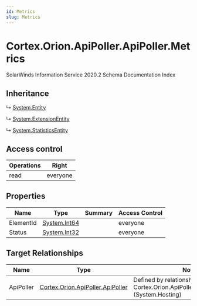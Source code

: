 ```yaml
---
id: Metrics
slug: Metrics
---
```


# Cortex.Orion.ApiPoller.ApiPoller.Metrics

SolarWinds Information Service 2020.2 Schema Documentation Index

## Inheritance

↳ [System.Entity](./../System/Entity)

↳ [System.ExtensionEntity](./../System/ExtensionEntity)

↳ [System.StatisticsEntity](./../System/StatisticsEntity)

## Access control

| Operations | Right |
| ------ | ------ |
| read | everyone |

## Properties

| Name | Type | Summary | Access Control |
| ------ | ------ | ------ | ------ |
| ElementId | [System.Int64](https://docs.microsoft.com/en-us/dotnet/api/system.int64) |  | everyone |
| Status | [System.Int32](https://docs.microsoft.com/en-us/dotnet/api/system.int32) |  | everyone |

## Target Relationships

| Name | Type | Notes |
| ------ | ------ | ------ |
| ApiPoller | [Cortex.Orion.ApiPoller.ApiPoller](./../Cortex.Orion.ApiPoller/ApiPoller) | Defined by relationship Cortex.Orion.ApiPoller.ApiPollerToMetrics (System.Hosting) |

